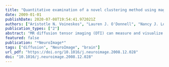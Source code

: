 ```yaml
---
title: "Quantitative examination of a novel clustering method using magnetic resonance diffusion tensor tractography"
date: 2009-01-01
publishDate: 2020-07-08T19:54:41.972021Z
authors: ["Aristotle N. Voineskos", "Lauren J. O'Donnell", "Nancy J. Lobaugh", "Douglas Markant", "Stephanie Ameis", "Marc Niethammer", "Benoit H. Mulsant", "Bruce G. Pollock", "James L. Kennedy", "Carl-Fredrik Westin", "Martha Elizabeth Shenton"]
publication_types: ["2"]
abstract: "MR diffusion tensor imaging (DTI) can measure and visualize organization of white matter fibre tracts in vivo. DTI is a relatively new imaging technique, and new tools developed for quantifying fibre tracts require evaluation. The purpose of this study was to compare the reliability of a novel clustering approach with a multiple region of interest (MROI) approach in both healthy and disease (schizophrenia) populations. DTI images were acquired in 20 participants (n=10 patients with schizophrenia: 56 ± 15 years; n=10 controls: 51 ± 20 years) (1.5 Tesla GE system) with diffusion gradients applied in 23 non-collinear directions, repeated three times. Whole brain seeding and creation of fibre tracts were then performed. Interrater reliability of the clustering approach, and the MROI approach, were each evaluated and the methods compared. There was high spatial (voxelbased) agreement within and between the clustering and MROI methods. Fractional anisotropy, trace, and radial and axial diffusivity values showed high intraclass correlation (p<0.001 for all tracts) for each approach. Differences in scalar indices of diffusion between the clustering and MROI approach were minimal. The excellent interrater reliability of the clustering method and high agreement with the MROI method, quantitatively and spatially, indicates that the clustering method can be used with confidence. The clustering method avoids biases of ROI drawing and placement, and, not limited by a priori predictions, may be a more robust and efficient way to identify and measure white matter tracts of interest."
featured: false
publication: "*NeuroImage*"
tags: ["diffusion", "NeuroImage", "brain"]
url_pdf: "https://doi.org/10.1016/j.neuroimage.2008.12.028"
doi: "10.1016/j.neuroimage.2008.12.028"
---
```


